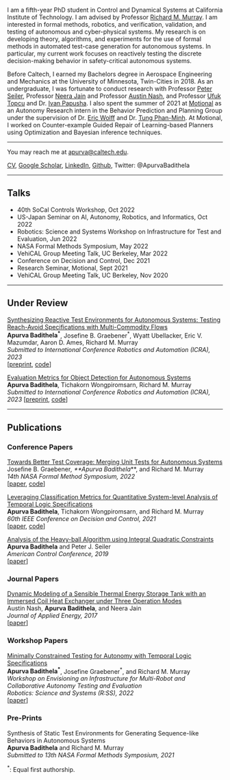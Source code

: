 I am a fifth-year PhD student in Control and Dynamical Systems at California Institute of Technology. I am advised by Professor [Richard M. Murray](https://murray.cds.caltech.edu/Main_Page). 
I am interested in formal methods, robotics, and verification, validation, and testing of autonomous and cyber-physical systems. My research is on 
developing theory, algorithms, and experiments for the use of formal methods in automated test-case generation for autonomous systems. In particular, my
current work focuses on reactively testing the discrete decision-making behavior in safety-critical autonomous systems. 

Before Caltech, I earned my Bachelors degree in Aerospace Engineering and Mechanics at the University of Minnesota, Twin-Cities in 2018. As an undergraduate, 
I was fortunate to conduct research with Professor [Peter Seiler](https://seiler.engin.umich.edu), Professor [Neera Jain](https://engineering.purdue.edu/JainResearchLab/people.html) and Professor [Austin Nash](https://www.linkedin.com/in/austin-nash-23805919a), and Professor [Ufuk Topcu](http://www.ae.utexas.edu/facultysites/topcu/wiki/index.php/Main_Page) and Dr. [Ivan Papusha](https://ivanpapusha.com). I also spent the summer of 2021 at [Motional](https://motional.com) as an Autonomy Research intern in the 
Behavior Prediction and Planning Group under the supervision of Dr. [Eric Wolff](http://www.ericmwolff.com) and Dr. [Tung Phan-Minh](https://www.linkedin.com/in/tungmphan). At Motional, I worked on Counter-example Guided Repair of Learning-based Planners using Optimization and Bayesian inference techniques.

---
You may reach me at apurva@caltech.edu.
 
<a href="https://abadithela.github.io/pdf/CurrVitae_nov_2022.pdf" target="_blank">CV</a>, [Google Scholar](https://scholar.google.com/citations?user=bsyOi1YAAAAJ&hl=en&oi=ao), [LinkedIn](https://www.linkedin.com/in/apurva-badithela-6a1040115), [Github](https://github.com/abadithela), Twitter: @ApurvaBadithela
<!-- Remove above link if you don't want to attibute -->

---
## Talks
* 40th SoCal Controls Workshop, Oct 2022
* US-Japan Seminar on AI, Autonomy, Robotics, and Informatics, Oct 2022
* Robotics: Science and Systems Workshop on Infrastructure for Test and Evaluation, Jun 2022
* NASA Formal Methods Symposium, May 2022
* VehiCAL Group Meeting Talk, UC Berkeley, Mar 2022
* Conference on Decision and Control, Dec 2021
* Research Seminar, Motional, Sept 2021
* VehiCAL Group Meeting Talk, UC Berkeley, Nov 2020

---

## Under Review
[Synthesizing Reactive Test Environments for Autonomous Systems: Testing Reach-Avoid Specifications with Multi-Commodity Flows](https://murray.cds.caltech.edu/Synthesizing_Reactive_Test_Environments_for_Autonomous_Systems:_Testing_Reach-Avoid_Specifications_with_Multi-Commodity_Flows) \
**Apurva Badithela<sup>*</sup>**, Josefine B. Graebener<sup>*</sup>, Wyatt Ubellacker, Eric V. Mazumdar, Aaron D. Ames, Richard M. Murray \
_Submitted to International Conference Robotics and Automation (ICRA), 2023_ \
[[preprint](https://murray.cds.caltech.edu/Synthesizing_Reactive_Test_Environments_for_Autonomous_Systems:_Testing_Reach-Avoid_Specifications_with_Multi-Commodity_Flows), [code](https://github.com/abadithela/Flow-Constraints)]

[Evaluation Metrics for Object Detection for Autonomous Systems](https://arxiv.org/pdf/2210.10298.pdf) \
**Apurva Badithela**, Tichakorn Wongpiromsarn, Richard M. Murray \
_Submitted to International Conference Robotics and Automation (ICRA), 2023_ 
[[preprint](https://arxiv.org/pdf/2210.10298.pdf), [code](https://github.com/abadithela/Dist-ConfusionMtrx)]

---
## Publications 

### Conference Papers
[Towards Better Test Coverage: Merging Unit Tests for Autonomous Systems](https://arxiv.org/pdf/2204.02541) \
Josefine B. Graebener<sup>*</sup>, **Apurva Badithela<sup>*</sup>**, and Richard M. Murray \
_14th NASA Formal Method Symposium, 2022_ \
[[paper](https://arxiv.org/pdf/2204.02541), [code](https://github.com/jgraeb/MergeUnitTests)]

[Leveraging Classification Metrics for Quantitative System-level Analysis of Temporal Logic Specifications](https://arxiv.org/pdf/2105.07343) \
**Apurva Badithela**, Tichakorn Wongpiromsarn, and Richard M. Murray \
_60th IEEE Conference on Decision and Control, 2021_ \
[[paper](https://arxiv.org/pdf/2105.07343), [code](https://github.com/abadithela/validate_perception_metrics/tree/master)]

[Analysis of the Heavy-ball Algorithm using Integral Quadratic Constraints](https://ieeexplore.ieee.org/abstract/document/8814459) \
**Apurva Badithela** and Peter J. Seiler \
_American Control Conference, 2019_ \
[[paper](https://ieeexplore.ieee.org/abstract/document/8814459)]

### Journal Papers
[Dynamic Modeling of a Sensible Thermal Energy Storage Tank with an Immersed Coil Heat Exchanger under Three Operation Modes](https://engineering.purdue.edu/JainResearchLab/pdf/dynamic-modeling-sensible-thermal-energy-storage-immersed-coil-heat-exchanger.pdf) \
Austin Nash, **Apurva Badithela**, and Neera Jain \
_Journal of Applied Energy, 2017_ \
[[paper](https://engineering.purdue.edu/JainResearchLab/pdf/dynamic-modeling-sensible-thermal-energy-storage-immersed-coil-heat-exchanger.pdf)]

### Workshop Papers
[Minimally Constrained Testing for Autonomy with Temporal Logic Specifications](http://raaslab.org/rss2022/assets/contributed_papers/RSS2022_Badithela_et_al.pdf) \
**Apurva Badithela<sup>*</sup>**, Josefine Graebener<sup>*</sup>, and Richard M. Murray \
_Workshop on Envisioning an Infrastructure for Multi-Robot and Collaborative Autonomy Testing and Evaluation_ \
_Robotics: Science and Systems (R:SS), 2022_ \
[[paper](http://raaslab.org/rss2022/assets/contributed_papers/RSS2022_Badithela_et_al.pdf)]

### Pre-Prints
Synthesis of Static Test Environments for Generating Sequence-like Behaviors in Autonomous Systems \
**Apurva Badithela** and Richard M. Murray \
_Submitted to 13th NASA Formal Methods Symposium, 2021_

<sup>*</sup>: Equal first authorship. 
